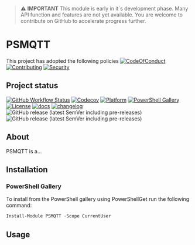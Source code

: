 > :warning: **IMPORTANT**
> This module is early in it´s development phase. Many API function and features are not yet available. You are welcome to contribute on GitHub to accelerate progress further.

# PSMQTT

This project has adopted the following policies [![CodeOfConduct](https://img.shields.io/badge/Code%20Of%20Conduct-gray)](https://github.com/hanpq/PSMQTT/blob/main/.github/CODE_OF_CONDUCT.md) [![Contributing](https://img.shields.io/badge/Contributing-gray)](https://github.com/hanpq/PSMQTT/blob/main/.github/CONTRIBUTING.md) [![Security](https://img.shields.io/badge/Security-gray)](https://github.com/hanpq/PSMQTT/blob/main/.github/SECURITY.md)

## Project status
[![GitHub Workflow Status](https://img.shields.io/github/actions/workflow/status/hanpq/PSMQTT/build.yml?branch=main&label=build&logo=github)](https://github.com/hanpq/PSMQTT/actions/workflows/build.yml) [![Codecov](https://img.shields.io/codecov/c/github/hanpq/PSMQTT?logo=codecov&token=qJqWlwMAiD)](https://codecov.io/gh/hanpq/PSMQTT) [![Platform](https://img.shields.io/powershellgallery/p/PSMQTT?logo=ReasonStudios)](https://img.shields.io/powershellgallery/p/PSMQTT) [![PowerShell Gallery](https://img.shields.io/powershellgallery/dt/PSMQTT?label=downloads)](https://www.powershellgallery.com/packages/PSMQTT) [![License](https://img.shields.io/github/license/hanpq/PSMQTT)](https://github.com/hanpq/PSMQTT/blob/main/LICENSE) [![docs](https://img.shields.io/badge/docs-getps.dev-blueviolet)](https://getps.dev/modules/PSMQTT/getstarted) [![changelog](https://img.shields.io/badge/changelog-getps.dev-blueviolet)](https://github.com/hanpq/PSMQTT/blob/main/CHANGELOG.md) ![GitHub release (latest SemVer including pre-releases)](https://img.shields.io/github/v/release/hanpq/PSMQTT?label=version&sort=semver) ![GitHub release (latest SemVer including pre-releases)](https://img.shields.io/github/v/release/hanpq/PSMQTT?include_prereleases&label=prerelease&sort=semver)

## About

PSMQTT is a...

## Installation

### PowerShell Gallery

To install from the PowerShell gallery using PowerShellGet run the following command:

```powershell
Install-Module PSMQTT -Scope CurrentUser
```

## Usage


